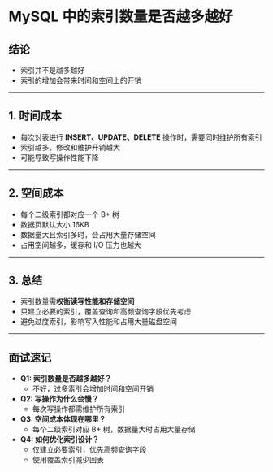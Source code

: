 # MySQL 中的索引数量是否越多越好

## 结论

- 索引并不是越多越好
- 索引的增加会带来时间和空间上的开销

---

## 1. 时间成本

- 每次对表进行 **INSERT、UPDATE、DELETE** 操作时，需要同时维护所有索引
- 索引越多，修改和维护开销越大
- 可能导致写操作性能下降

---

## 2. 空间成本

- 每个二级索引都对应一个 B+ 树
- 数据页默认大小 16KB
- 数据量大且索引多时，会占用大量存储空间
- 占用空间越多，缓存和 I/O 压力也越大

---

## 3. 总结

- 索引数量需**权衡读写性能和存储空间**
- 只建立必要的索引，覆盖查询和高频查询字段优先考虑
- 避免过度索引，影响写入性能和占用大量磁盘空间

---

## 面试速记

- **Q1: 索引数量是否越多越好？**
  - 不好，过多索引会增加时间和空间开销
- **Q2: 写操作为什么会慢？**
  - 每次写操作都需维护所有索引
- **Q3: 空间成本体现在哪里？**
  - 每个二级索引对应 B+ 树，数据量大时占用大量存储
- **Q4: 如何优化索引设计？**
  - 仅建立必要索引，优先高频查询字段
  - 使用覆盖索引减少回表
